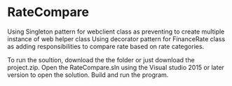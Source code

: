 # RateCompare

Using Singleton pattern for webclient class as preventing to create multiple instance of web helper class
Using decorator pattern for FinanceRate class as adding responsibilities to compare rate based on rate categories.


To run the soultion, download the the folder or just download the project.zip. Open the RateCompare.sln using the Visual studio 2015 or later version to open the solution.
Build and run the program.

